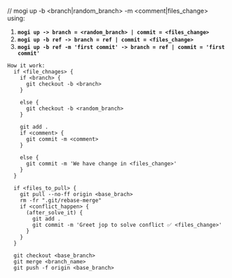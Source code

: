 //
mogi up -b <branch|random_branch> -m <comment|files_change><br>
using:
1) **`mogi up -> branch = <random_branch> | commit = <files_change>`**
2) **`mogi up -b ref -> branch = ref | commit = <files_change>`**
3) **`mogi up -b ref -m 'first commit' -> branch = ref | commit = 'first commit'`**

````
How it work:
  if <file_chnages> {
    if <branch> {
      git checkout -b <branch>
    }

    else {
      git checkout -b <random_branch>
    }

    git add .
    if <comment> {
      git commit -m <comment>
    }

    else {
      git commit -m 'We have change in <files_change>'
    }
  }

  if <files_to_pull> {
    git pull --no-ff origin <base_brach>  
    rm -fr ".git/rebase-merge"
    if <conflict_happen> {
      (after_solve_it) {
        git add .
        git commit -m 'Greet jop to solve conflict ✅ <files_change>'
      }
    }
  }

  git checkout <base_branch>
  git merge <branch_name>
  git push -f origin <base_branch>
````

